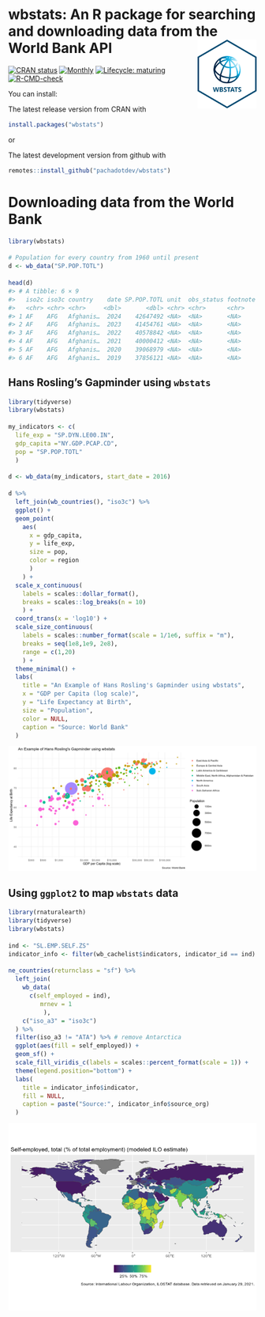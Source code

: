 <!-- README.md is generated from README.Rmd. Please edit that file -->

# wbstats: An R package for searching and downloading data from the World Bank API <img src="man/figures/logo.svg" align="right" height="139" alt="" />

<!-- badges: start -->

[![CRAN
status](https://www.r-pkg.org/badges/version/wbstats)](https://CRAN.R-project.org/package=wbstats)
[![Monthly](https://cranlogs.r-pkg.org/badges/wbstats)](https://CRAN.R-project.org/package=wbstats)
[![Lifecycle:
maturing](https://img.shields.io/badge/lifecycle-maturing-blue.svg)](https://lifecycle.r-lib.org/articles/stages.html#maturing)
[![R-CMD-check](https://github.com/pachadotdev/wbstats/actions/workflows/R-CMD-check.yaml/badge.svg)](https://github.com/pachadotdev/wbstats/actions/workflows/R-CMD-check.yaml)
<!-- badges: end -->

You can install:

The latest release version from CRAN with

``` r
install.packages("wbstats")
```

or

The latest development version from github with

``` r
remotes::install_github("pachadotdev/wbstats")
```

# Downloading data from the World Bank

``` r
library(wbstats)

# Population for every country from 1960 until present
d <- wb_data("SP.POP.TOTL")
    
head(d)
#> # A tibble: 6 × 9
#>   iso2c iso3c country    date SP.POP.TOTL unit  obs_status footnote last_updated
#>   <chr> <chr> <chr>     <dbl>       <dbl> <chr> <chr>      <chr>    <date>      
#> 1 AF    AFG   Afghanis…  2024    42647492 <NA>  <NA>       <NA>     2025-07-01  
#> 2 AF    AFG   Afghanis…  2023    41454761 <NA>  <NA>       <NA>     2025-07-01  
#> 3 AF    AFG   Afghanis…  2022    40578842 <NA>  <NA>       <NA>     2025-07-01  
#> 4 AF    AFG   Afghanis…  2021    40000412 <NA>  <NA>       <NA>     2025-07-01  
#> 5 AF    AFG   Afghanis…  2020    39068979 <NA>  <NA>       <NA>     2025-07-01  
#> 6 AF    AFG   Afghanis…  2019    37856121 <NA>  <NA>       <NA>     2025-07-01
```

## Hans Rosling’s Gapminder using `wbstats`

``` r
library(tidyverse)
library(wbstats)

my_indicators <- c(
  life_exp = "SP.DYN.LE00.IN", 
  gdp_capita ="NY.GDP.PCAP.CD", 
  pop = "SP.POP.TOTL"
  )

d <- wb_data(my_indicators, start_date = 2016)

d %>%
  left_join(wb_countries(), "iso3c") %>%
  ggplot() +
  geom_point(
    aes(
      x = gdp_capita, 
      y = life_exp, 
      size = pop, 
      color = region
      )
    ) +
  scale_x_continuous(
    labels = scales::dollar_format(),
    breaks = scales::log_breaks(n = 10)
    ) +
  coord_trans(x = 'log10') +
  scale_size_continuous(
    labels = scales::number_format(scale = 1/1e6, suffix = "m"),
    breaks = seq(1e8,1e9, 2e8),
    range = c(1,20)
    ) +
  theme_minimal() +
  labs(
    title = "An Example of Hans Rosling's Gapminder using wbstats",
    x = "GDP per Capita (log scale)",
    y = "Life Expectancy at Birth",
    size = "Population",
    color = NULL,
    caption = "Source: World Bank"
  ) 
```

![](man/figures/readme-chart-1.png)

## Using `ggplot2` to map `wbstats` data

``` r
library(rnaturalearth)
library(tidyverse)
library(wbstats)

ind <- "SL.EMP.SELF.ZS"
indicator_info <- filter(wb_cachelist$indicators, indicator_id == ind)

ne_countries(returnclass = "sf") %>%
  left_join(
    wb_data(
      c(self_employed = ind), 
         mrnev = 1
          ),
    c("iso_a3" = "iso3c")
  ) %>%
  filter(iso_a3 != "ATA") %>% # remove Antarctica
  ggplot(aes(fill = self_employed)) +
  geom_sf() +
  scale_fill_viridis_c(labels = scales::percent_format(scale = 1)) +
  theme(legend.position="bottom") +
  labs(
    title = indicator_info$indicator,
    fill = NULL,
    caption = paste("Source:", indicator_info$source_org) 
  )
```

<img src="man/figures/ggplot2-1.png" style="display: block; margin: auto;" />
